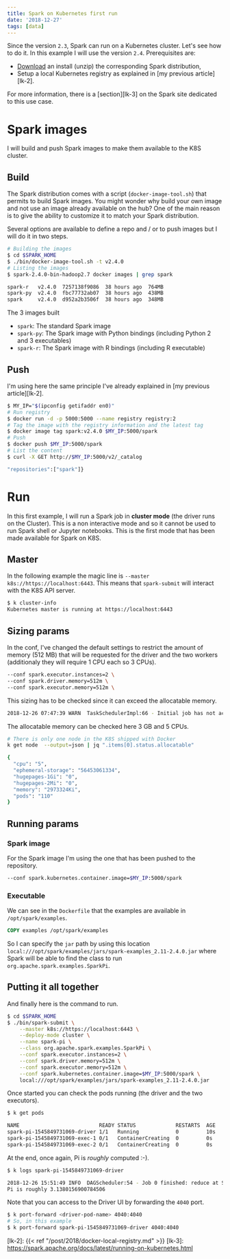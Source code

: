 ```yaml
---
title: Spark on Kubernetes first run
date: '2018-12-27'
tags: [data]
---
```


Since the version `2.3`, Spark can run on a Kubernetes cluster. Let's see how to do it.
In this example I will use the version `2.4`. Prerequisites are:

- [Download][lk-1] an install (unzip) the corresponding Spark distribution,
- Setup a local Kubernetes registry as explained in [my previous article][lk-2].

For more information, there is a [section][lk-3] on the Spark site dedicated to this use case.

# Spark images

I will build and push Spark images to make them available to the K8S cluster.

## Build

The Spark distribution comes with a script (`docker-image-tool.sh`) that permits to build Spark images. You might wonder why build your own image and not use an image already available on the hub? One of the main reason is to give the ability to customize it to match your Spark distribution.

Several options are available to define a repo and / or to push images but I will do it in two steps.

```bash
# Building the images
$ cd $SPARK_HOME
$ ./bin/docker-image-tool.sh -t v2.4.0
# Listing the images
$ spark-2.4.0-bin-hadoop2.7 docker images | grep spark

spark-r   v2.4.0  7257138f9086  38 hours ago  764MB
spark-py  v2.4.0  fbc77732ab07  38 hours ago  438MB
spark     v2.4.0  d952a2b3506f  38 hours ago  348MB
```

The 3 images built

- `spark`: The standard Spark image
- `spark-py`: The Spark image with Python bindings (including Python 2 and 3 executables)
- `spark-r`: The Spark image with R bindings (including R executable)

## Push

I'm using here the same principle I've already explained in [my previous article][lk-2].

```bash
$ MY_IP="$(ipconfig getifaddr en0)"
# Run registry
$ docker run -d -p 5000:5000 --name registry registry:2
# Tag the image with the registry information and the latest tag
$ docker image tag spark:v2.4.0 $MY_IP:5000/spark
# Push
$ docker push $MY_IP:5000/spark
# List the content
$ curl -X GET http://$MY_IP:5000/v2/_catalog

"repositories":["spark"]}
```

# Run

In this first example, I will run a Spark job in **cluster mode** (the driver runs on the Cluster). This is a non interactive mode and so it cannot be used to run Spark shell or Jupyter notebooks. This is the first mode that has been made available for Spark on K8S.

## Master

In the following example the magic line is `--master k8s://https://localhost:6443`. This means that `spark-submit` will interact with the K8S API server.

```bash
$ k cluster-info
Kubernetes master is running at https://localhost:6443
```

## Sizing params

In the conf, I've changed the default settings to restrict the amount of memory (512 MB) that will be requested for the driver and the two workers (additionaly they will require 1 CPU each so 3 CPUs).

```bash
--conf spark.executor.instances=2 \
--conf spark.driver.memory=512m \
--conf spark.executor.memory=512m \
```

This sizing has to be checked since it can exceed the allocatable memory.

```bash
2018-12-26 07:47:39 WARN  TaskSchedulerImpl:66 - Initial job has not accepted any resources; check your cluster UI to ensure that workers are registered and have sufficient resources
```

The allocatable memory can be checked here 3 GB and 5 CPUs.

```bash
# There is only one node in the K8S shipped with Docker
k get node  --output=json | jq ".items[0].status.allocatable"

{
  "cpu": "5",
  "ephemeral-storage": "56453061334",
  "hugepages-1Gi": "0",
  "hugepages-2Mi": "0",
  "memory": "2973324Ki",
  "pods": "110"
}
```

## Running params

### Spark image

For the Spark image I'm using the one that has been pushed to the repository.

```bash
--conf spark.kubernetes.container.image=$MY_IP:5000/spark
``` 

### Executable

We can see in the `Dockerfile` that the examples are available in `/opt/spark/examples`. 

```Dockerfile
COPY examples /opt/spark/examples
```

So I can specify the `jar` path by using this location `local:///opt/spark/examples/jars/spark-examples_2.11-2.4.0.jar` where Spark will be able to find the class to run `org.apache.spark.examples.SparkPi`.

## Putting it all together

And finally here is the command to run.

```bash
$ cd $SPARK_HOME
$ ./bin/spark-submit \
    --master k8s://https://localhost:6443 \
    --deploy-mode cluster \
    --name spark-pi \
    --class org.apache.spark.examples.SparkPi \
    --conf spark.executor.instances=2 \
    --conf spark.driver.memory=512m \
    --conf spark.executor.memory=512m \
    --conf spark.kubernetes.container.image=$MY_IP:5000/spark \
    local:///opt/spark/examples/jars/spark-examples_2.11-2.4.0.jar
```

Once started you can check the pods running (the driver and the two executors).

```bash
$ k get pods

NAME                          READY STATUS             RESTARTS  AGE
spark-pi-1545849731069-driver 1/1   Running            0         10s
spark-pi-1545849731069-exec-1 0/1   ContainerCreating  0         0s
spark-pi-1545849731069-exec-2 0/1   ContainerCreating  0         0s
```

At the end, once again, Pi is *roughly* computed :-).

```bash
$ k logs spark-pi-1545849731069-driver

2018-12-26 15:51:49 INFO  DAGScheduler:54 - Job 0 finished: reduce at SparkPi.scala:38, took 1.751761 s
Pi is roughly 3.1380156900784506
```

Note that you can access to the Driver UI by forwarding the `4040` port.

```bash
$ k port-forward <driver-pod-name> 4040:4040
# So, in this example
$ k port-forward spark-pi-1545849731069-driver 4040:4040
```

[lk-1]: https://spark.apache.org/downloads.html
[lk-2]: {{< ref "/post/2018/docker-local-registry.md" >}}
[lk-3]: https://spark.apache.org/docs/latest/running-on-kubernetes.html